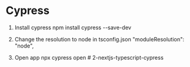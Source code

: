 # Cypress

1. Install cypress
   npm install cypress --save-dev

2. Change the resolution to node in tsconfig.json
   "moduleResolution": "node",

3. Open app
   npx cypress open
#   2 - n e x t j s - t y p e s c r i p t - c y p r e s s  
 